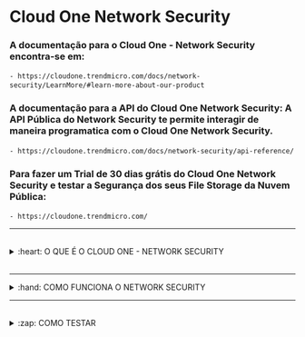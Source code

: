 # Cloud One Network Security

### A documentação para o Cloud One - Network Security encontra-se em: 

    - https://cloudone.trendmicro.com/docs/network-security/LearnMore/#learn-more-about-our-product


### A documentação para a API do Cloud One Network Security: A API Pública do Network Security te permite interagir de maneira programatica com o Cloud One Network Security. 

    - https://cloudone.trendmicro.com/docs/network-security/api-reference/


### Para fazer um Trial de 30 dias grátis do Cloud One Network Security e testar a Segurança dos seus File Storage da Nuvem Pública:

    - https://cloudone.trendmicro.com/


<hr />
<br />

<details>
  <summary>:heart: O QUE É O CLOUD ONE - NETWORK SECURITY </summary> 

<br />

<b>O QUE É O CLOUD ONE - NETWORK SECURITY:</b>

<ul> 

<li> Segurança IPS para camada de rede em nuvem </li>

<li> Segurança da camada de rede poderosa, integrada na rede de nuvem, permitindo que você inspecione tráfego de entrada e saída. </li>

<li> Conte rapidamente com segurança de nível empresarial para sua camada de rede, protegendo tudo em suas nuvens virtuais privadas (VPCs). Ao implementá-lo na rede em nuvem, você consegue proteger sua infraestrutura e segmentos de rede rapidamente e com facilidade, com segurança acionável que não atrapalha seu negócio ou seu tráfego. </li>

<li> Indo além dos sistemas tradicionais de prevenção de intrusões (IPS), ele traz virtual patching e detecção pós-invasão como parte integrante de uma plataforma sólida de segurança para nuvem híbrida. </li>

<li> O Network Security oferece cobertura líder do setor em vários vetores de ameaças, oferecendo proteção abrangente contra ameaças, incluindo patches virtuais, proteção contra vulnerabilidades, bloqueio de explorações e defesa de alta precisão contra ataques conhecidos e de zero-day </li>

<li> Usa de inteligência avançada de ameaças e análise de protocolos, detecção de anomalias, indicadores de comprometimento (IOC) e métodos clássicos baseados em assinatura para detectar e proteger você contra classes inteiras de ameaças e suas técnicas, além de ataques específicos. </li>

<li> Diferente de um firewall, você não precisa ver three-way handshakes, nem o início e o fim do tráfego. Você pode começar a inspeção de entrada e saída no meio do fluxo, obtendo proteção imediata. </li>

</ul>

<img src="img/Arquitetura-NS.PNG" alt="Arquitetura NS" width="80%"> </img>

</details>

<br />
<hr />

<details>
  <summary>:hand: COMO FUNCIONA O NETWORK SECURITY </summary>

<br />

<b>COMO FUNCIONA O NETWORK SECURITY? </b>

<b> Network Security na AWS </b>

A Amazon Web Services (AWS) permite que você dimensione o seu deploy de rede conforme necessário, sem investir em dispositivos de hardware. O Network Security é oferecida como um <a href="https://cloudone.trendmicro.com/docs/network-security/create-ami-instance/"> Amazon Machine Image (AMI) </a>. Quando você decide implementar o Network Security na sua rede, recomendamos que você escolha uma das seguintes opções de implantação.

Cada opção de implantação é uma arquitetura de referência criada para diferentes cenários comuns na AWS. Escolha a opção que melhor se adapta à sua estrutura de rede existente e às necessidades de inspeção. Essas recomendações de implantação também podem ser modificadas para atender aos requisitos individuais de sua rede.

    - Para saber mais sobre Recomendações de Deployment:
        - https://cloudone.trendmicro.com/docs/network-security/Deployment%20recommendations/

<b> Opções de implementações recomendadas: </b> 

<a href="https://cloudone.trendmicro.com/docs/network-security/option1/"> <b>  Opção 1: Edge protection deployment (recomendado): </b> </a> Esta implantação foi projetada para proteger os servidores que recebem principalmente conexões da Internet. <a href="https://trendmicro-tippingpoint.s3.amazonaws.com/documentation/pdfs/deployment_checklist_edge.pdf"> Deployment checklist. </a>

Esta opção de implantação é mais adequada para ambientes que exigem o seguinte:

<ul> 

<li> Um design de rede simples que protege servidores web. </li>

<li> Inspeção entre a VPC e a Internet, bem como entre a VPC e um VPN gateway. </li>

<li> Única VPC - Esta opção de implantação não requer Transit Gateways. </li>

<li> Integração de dispositivos de terceiros que segue as práticas recomendadas da AWS. </li>

</ul>

<i> <strong> Esta opção de implantação não indica um endereço IP para a verdadeira instância de origem quando um NAT Gateway é usado. </i> </strong>

<hr />

<a href="https://cloudone.trendmicro.com/docs/network-security/option2/"> <b> Opção 2: Private VPC protection: </b> </a> Esta implantação foi projetada para arquiteturas AWS que enviam principalmente tráfego de instâncias EC2 para a Internet. <a href="https://trendmicro-tippingpoint.s3.amazonaws.com/documentation/pdfs/deployment_checklist_privateVPC.pdf"> Deployment checklist. </a>

Esta opção de implantação é mais adequada para ambientes que exigem o seguinte:

<ul> 

<li> Visibilidade total da instância de origem e destino de internet. </li>

<li> Um único conjunto de Network Security instances que escalam para milhares de <i> workload VPCs </i> e instâncias EC2. </li>

<li> Uma ligeira variação em uma arquitetura de práticas recomendadas da AWS. </li>

</ul>

<b> Esta opção de implantação não inspeciona conexões de entrada. </b> Múltiplos Transit Gateways são recomendados para garantir alta disponibilidade. <a href="https://cloudone.trendmicro.com/docs/network-security/option2/#transitgw2"> Veja mais. </a>

<hr />

<a href="https://cloudone.trendmicro.com/docs/network-security/option3/"> <b> Opção 3: Public and private VPC protection: </b> </a> Esta implantação foi projetada para inspecionar todo o tráfego originado dentro ou fora de sua rede. O tráfego é inspecionado em uma VPC de serviço entre o Internet Gateway e a(s) VPCs dos Workloads, que estão conectados por Transit Gateways. <a href="https://trendmicro-tippingpoint.s3.amazonaws.com/documentation/pdfs/deployment_checklist_public_privateVPC.pdf"> Deployment checklist. </a>

Esta opção de implantação é mais adequada para ambientes que exigem o seguinte:

<ul>

<li> Inspeção de ambas conexões de entrada e saída. </li>

<li> Uma arquitetura flexível que pode ser modificada para necessidades específicas do ambiente. </li>

<li> Um único conjunto de Network Security instances que escalam para milhares de <i> workload VPCs </i> e instâncias EC2. </li>

<li> Segurança e controle de acesso à Internet com VPCs separados, que podem pertencer e ser mantidos por organizações separadas. </li>

</ul>

Esta opção de implantação requer mais componentes de rede, como VPCs, subnets, gateways, e route tables, do que as outras opções de implantação. Múltiplos Transit Gateways são recomendados para garantir alta disponibilidade. <a href="https://cloudone.trendmicro.com/docs/network-security/option3/#transitgw3"> Veja mais. </a>

    - Para saber mais:

        - https://cloudone.trendmicro.com/docs/network-security/Choose%20a%20deployment%20option/

<br />
<hr />

<b> Implante o Network Security instance na Microsoft Azure </b> 

<i> <strong> O Network Security para a Azure permite monitorar e proteger seu tráfego de rede, colocando o Network Security virtual appliances inline no seu ambiente virtual da Azure  </i> </strong>

Dependendo da opção de implantação que você escolher, a alta disponibilidade é garantida usando o Azure Function para monitorar e redirecionar o tráfego de rede, redirecionando manualmente as regras de tráfego ou por <i> Load Balancers. </i>

Gerencie os seus virtual appliances através da Interface de Gerenciamento do Cloud One – Network Security. Use o Azure Monitor log analytics function e a Interface de Linha de Comando para monitorar a integridade de seus aplicativos web.

    - Para saber mais:
        - https://cloudone.trendmicro.com/docs/network-security/Azure_GettingStarted/

<b> Opções de Implantação: </b> 

<b> Edge protection deployment with Azure Application Gateway: </b> Para implantar Edge Protection usando o Azure Application Gateway e para inspecionar o tráfego de entrada e saída. Nessa implantação, o Azure Application Gateway é interno (voltado para a Internet) e usa endereços IP públicos. Essa implantação usa uma topologia do tipo <i> hub-spoke. </i>

    - Para saber mais:

        - https://cloudone.trendmicro.com/docs/network-security/Azure_Deployment1_ApplicationGateway/

<hr />

<b> Edge protection deployment with Azure Firewall: </b> Esta opção descreve como implantar o seu Network Security virtual appliance atrás do Azure Firewall 
para fornecer proteção avançada de rede. Nesta topologia, o Hub-VNet serve como ponto de conectividade com a internet. O Azure virtual appliance vive no Hub-VNet para compartilhar sua capacidade de inspeção como um serviço para o Spoke-VNet(s).

    - Para saber mais:
        - https://cloudone.trendmicro.com/docs/network-security/Azure_Deployment1_Firewall/

<hr />

<b> Private VNet protection deployment: </b> Esta opção descreve como implantar e configurar uma implementação de private VNet na Azure. A opção de implementação de private VNet inspeciona o tráfego entre redes internas em oposição ao tráfego de entrada e saída da Internet. As Virtual networks conectam-se através do VNet Peering para que eles possam se comunicar uns com os outros. Traffic inspection irá começar após a rede e User Defined Routes (UDRs) estarem configurados, e todos os recursos das VMs dentro das VNets se comunicarem entre si através do Network Security.

    - Para saber mais:
        - https://cloudone.trendmicro.com/docs/network-security/Azure_Deployment2_PrivateVNet/

<hr />

<b> Scale set private VNet protection deployment: </b> Esta opção descreve como implantar um scale set de Virtual Appliances usando a implementação de Private VNet. Implementando um scale set atrás do Azure Load Balancer fornece camadas adicionais de disponibilidade que se traduzem em interrupção mínima se um Virtual Appliance experimenta uma interrupção. 

    - Para saber mais:
        - https://cloudone.trendmicro.com/docs/network-security/Azure_Deployment3_VMSS/
        
<hr />

<b> Scale set private VNet protection with Azure Firewall deployment: </b> Essa opção descreve como implantar um scale set de Virtual Appliance atrás do Azure Firewall para fornecer proteção avançada de rede. Implantando um scale set atrás de um Azure Load Balancer fornece camadas adicionais de disponibilidade que se traduzem em interrupção mínima se um Virtual Appliance experimenta uma interrupção.

    - Para saber mais:
        - https://cloudone.trendmicro.com/docs/network-security/Azure_Deployment4_VMSS_Firewall/

<hr />

<b> Scale set edge deployment com Application Gateway: </b>Esta opção descreve como implantar um scale set de um Virtual Appliance com um Azure Application Gateway. O Application Gateway permite que você gerencie o tráfego de aplicações web. <a href="https://docs.microsoft.com/en-us/azure/application-gateway/overview"> Veja mais. </a>

    - Para saber mais:
        - https://cloudone.trendmicro.com/docs/network-security/Azure_Deployment5_VMSS_AGW/

<i> <strong> <a href="https://cloudone.trendmicro.com/docs/network-security/Azure_high_availability/"> Alta Disponibilidade </a> evita a interrupção do serviço de rede após uma falha que impede o seu Virtual Appliance de inspecionar o tráfego. </strong> </i>

</details>

<hr />
<br />

<details>
  <summary>:zap: COMO TESTAR </summary>

<br />

<b> COMO TESTAR: </b>

    1. Gerencie as instâncias do Network Security na sua VPC usando o CloudWatch;
    2. (Opcional) Configure um alarme no CloudWatch; 
    3. (Opcional) Azure Monitor;
    4. (Opcional) Visualizando eventos de rede no Splunk; 
    5. (Opcional) CloudWatchDashboardC1NS;

<b> Gerencie as instâncias do Network Security na sua VPC usando o CloudWatch: </b>

O AWS CloudWatch é uma ferramenta, fornecida pela Amazon, que permite que você gerencie suas instâncias dentro de sua conta AWS. Use o CLI e a Interface de Gerenciamento do Network Security em conjunto com o CloudWatch para monitorar e escalar a sua instância do Network Security.

    - Para saber mais:
        - https://cloudone.trendmicro.com/docs/network-security/Manage_Network_Security_instances/


<b> Configure um alarme no CloudWatch: </b>

O Network Security fornece a capacidade de publicar dados de métricas do CloudWatch com a informação sobre o estado atual do Virtual Appliance. Com esses dados das métricas, defina e configure um CloudWatch alarm para ativar alta disponibilidade em seu ambiente de rede. 

    - Para saber mais:
        - https://cloudone.trendmicro.com/docs/network-security/CloudWatch_high_availability/

<b> Azure Monitor: </b>

O Azure Monitor é uma ferramenta analítica e de insights que monitora a saúde operacional de seus aplicativos e fornece visibilidade da sua implementação do Network Security. Veja mais sobre o <a href="https://docs.microsoft.com/en-us/azure/azure-monitor/overview#:~:text=Azure%20Monitor%20maximizes%20the%20availability,cloud%20and%20on%2Dpremises%20environments.&text=Detect%20and%20diagnose%20issues%20across%20applications%20and%20dependencies%20with%20Application%20Insights."> Microsoft Azure Monitor. </a>

<b>  Visualizando eventos de rede no Splunk: </b>

Você pode configurar o serviço do Network Security para que ele envie os eventos de IPS que gerou para o Splunk server. Antes de iniciar este procedimento, certifique-se de ter o Splunk Application para o Network Security instalado. <a href="https://splunkbase.splunk.com/app/3532/"> Veja mais. </a>

    - Para saber mais:
        - https://cloudone.trendmicro.com/docs/network-security/Connect_Splunk/

<b> CloudWatchDashboardC1NS: </b>

<i> <strong> Um exemplo de dashboard para monitorar o tráfego de rede utilizando o Cloud One Network Security. </i> </strong> <a href="https://github.com/SecurityForCloudBuilders/CloudWatchDashboardC1NS"> Veja mais aqui! </a>

</details>
